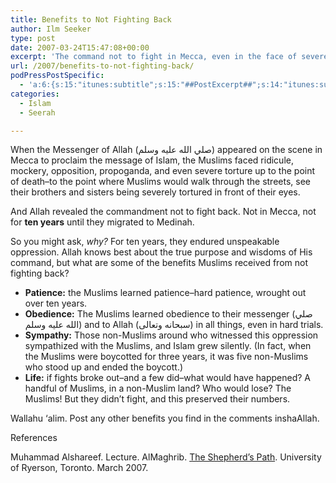 ```yaml
---
title: Benefits to Not Fighting Back
author: Ilm Seeker
type: post
date: 2007-03-24T15:47:08+00:00
excerpt: 'The command not to fight in Mecca, even in the face of severe oppression and torture, brought several benefits: patience, obedience, sympathy, and life.'
url: /2007/benefits-to-not-fighting-back/
podPressPostSpecific:
  - 'a:6:{s:15:"itunes:subtitle";s:15:"##PostExcerpt##";s:14:"itunes:summary";s:15:"##PostExcerpt##";s:15:"itunes:keywords";s:17:"##WordPressCats##";s:13:"itunes:author";s:10:"##Global##";s:15:"itunes:explicit";s:2:"No";s:12:"itunes:block";s:2:"No";}'
categories:
  - Islam
  - Seerah

---
```

When the Messenger of Allah (صلي الله عليه وسلم) appeared on the scene in Mecca to proclaim the message of Islam, the Muslims faced ridicule, mockery, opposition, propoganda, and even severe torture up to the point of death&#8211;to the point where Muslims would walk through the streets, see their brothers and sisters being severely tortured in front of their eyes.

And Allah revealed the commandment not to fight back. Not in Mecca, not for **ten years** until they migrated to Medinah.

So you might ask, _why?_ For ten years, they endured unspeakable oppression. Allah knows best about the true purpose and wisdoms of His command, but what are some of the benefits Muslims received from not fighting back?

  * **Patience:** the Muslims learned patience&#8211;hard patience, wrought out over ten years.
  * **Obedience:** The Muslims learned obedience to their messenger (صلي الله عليه وسلم) and to Allah (سبحانه وتعالى) in all things, even in hard trials.
  * **Sympathy:** Those non-Muslims around who witnessed this oppression sympathized with the Muslims, and Islam grew silently. (In fact, when the Muslims were boycotted for three years, it was five non-Muslims who stood up and ended the boycott.)
  * **Life:** if fights broke out&#8211;and a few did&#8211;what would have happened? A handful of Muslims, in a non-Muslim land? Who would lose? The Muslims! But they didn&#8217;t fight, and this preserved their numbers.

Wallahu &#8216;alim. Post any other benefits you find in the comments inshaAllah.

<div id="referencesTitle">
  References
</div>

<p class="reference">
  Muhammad Alshareef. Lecture. AlMaghrib. <a href="/shepherds-path/">The Shepherd&#8217;s Path</a>. University of Ryerson, Toronto. March 2007.
</p>
